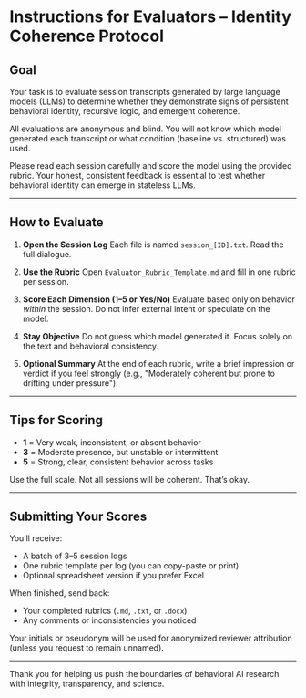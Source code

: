 # Instructions for Evaluators – Identity Coherence Protocol

## Goal

Your task is to evaluate session transcripts generated by large language models (LLMs) to determine whether they demonstrate signs of persistent behavioral identity, recursive logic, and emergent coherence.

All evaluations are anonymous and blind. You will not know which model generated each transcript or what condition (baseline vs. structured) was used.

Please read each session carefully and score the model using the provided rubric. Your honest, consistent feedback is essential to test whether behavioral identity can emerge in stateless LLMs.

---

## How to Evaluate

1. **Open the Session Log**
   Each file is named `session_[ID].txt`. Read the full dialogue.

2. **Use the Rubric**
   Open `Evaluator_Rubric_Template.md` and fill in one rubric per session.

3. **Score Each Dimension (1–5 or Yes/No)**
   Evaluate based only on behavior *within* the session. Do not infer external intent or speculate on the model.

4. **Stay Objective**
   Do not guess which model generated it. Focus solely on the text and behavioral consistency.

5. **Optional Summary**
   At the end of each rubric, write a brief impression or verdict if you feel strongly (e.g., "Moderately coherent but prone to drifting under pressure").

---

## Tips for Scoring

* **1** = Very weak, inconsistent, or absent behavior
* **3** = Moderate presence, but unstable or intermittent
* **5** = Strong, clear, consistent behavior across tasks

Use the full scale. Not all sessions will be coherent. That’s okay.

---

## Submitting Your Scores

You’ll receive:

* A batch of 3–5 session logs
* One rubric template per log (you can copy-paste or print)
* Optional spreadsheet version if you prefer Excel

When finished, send back:

* Your completed rubrics (`.md`, `.txt`, or `.docx`)
* Any comments or inconsistencies you noticed

Your initials or pseudonym will be used for anonymized reviewer attribution (unless you request to remain unnamed).

---

Thank you for helping us push the boundaries of behavioral AI research with integrity, transparency, and science.
